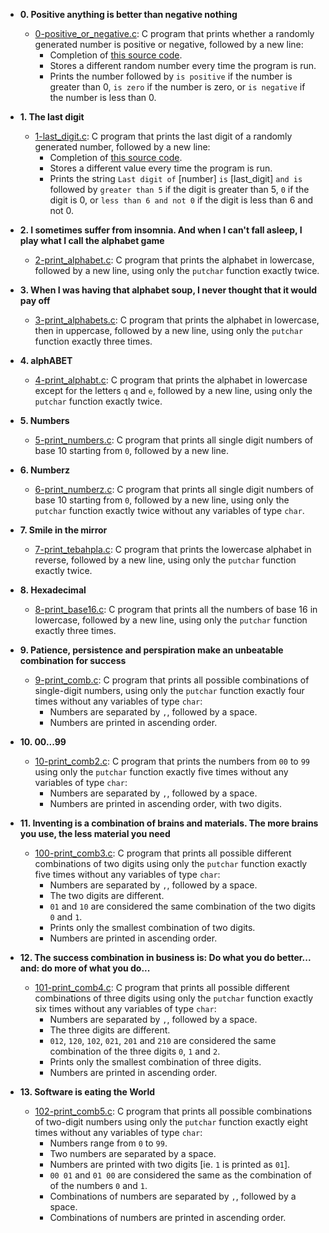 * **0. Positive anything is better than negative nothing** 
   * [0-positive_or_negative.c](./0-positive_or_negative.c): C program that prints whether 
   a randomly generated number is positive or negative, followed by a new line: 
     * Completion of [this source code](https://github.com/holbertonschool/0x01.c/blob/master/0-positive_or_negative_c). 
     * Stores a different random number every time the program is run. 
     * Prints the number followed by `is positive` if the number is greater than 0, `is zero` if the number is zero, or `is negative` if the number is less than 0. 
  
 * **1. The last digit** 
   * [1-last_digit.c](./1-last_digit.c): C program that prints the last digit of a 
   randomly generated number, followed by a new line: 
     * Completion of [this source code](https://github.com/holbertonschool/0x01.c/blob/master/1-last_digit_c). 
     * Stores a different value every time the program is run. 
     * Prints the string `Last digit of` [number] `is` [last_digit] `and is` followed 
     by `greater than 5` if the digit is greater than 5, `0` if the digit is 0, or 
     `less than 6 and not 0` if the digit is less than 6 and not 0. 
  
 * **2. I sometimes suffer from insomnia. And when I can't fall asleep, I play what I call the alphabet game** 
   * [2-print_alphabet.c](./2-print_alphabet.c): C program that prints the alphabet in 
   lowercase, followed by a new line, using only the `putchar` function exactly twice. 
  
 * **3. When I was having that alphabet soup, I never thought that it would pay off** 
   * [3-print_alphabets.c](./3-print_alphabets.c): C program that prints the alphabet in 
   lowercase, then in uppercase, followed by a new line, using only the `putchar` 
   function exactly three times. 
  
 * **4. alphABET** 
   * [4-print_alphabt.c](./4-print_alphabt.c): C program that prints the alphabet in lowercase 
   except for the letters `q` and `e`, followed by a new line, using only the `putchar` 
   function exactly twice. 
  
 * **5. Numbers** 
   * [5-print_numbers.c](./5-print_numbers.c): C program that prints all single digit numbers 
   of base 10 starting from `0`, followed by a new line. 
  
 * **6. Numberz** 
   * [6-print_numberz.c](./6-print_numberz.c): C program that prints all single digit numbers 
   of base 10 starting from `0`, followed by a new line, using only the `putchar` function 
   exactly twice without any variables of type `char`. 
  
 * **7. Smile in the mirror** 
   * [7-print_tebahpla.c](./7-print_tebahpla.c): C program that prints the lowercase alphabet 
   in reverse, followed by a new line, using only the `putchar` function exactly twice. 
  
 * **8. Hexadecimal** 
   * [8-print_base16.c](./8-print_base16.c): C program that prints all the numbers of base 
   16 in lowercase, followed by a new line, using only the `putchar` function exactly three 
   times. 
  
 * **9. Patience, persistence and perspiration make an unbeatable combination for success** 
   * [9-print_comb.c](./9-print_comb.c): C program that prints all possible combinations of 
   single-digit numbers, using only the `putchar` function exactly four times without any 
   variables of type `char`: 
     * Numbers are separated by `,`, followed by a space. 
     * Numbers are printed in ascending order. 
  
 * **10. 00...99** 
   * [10-print_comb2.c](./10-print_comb2.c): C program that prints the numbers from `00` 
   to `99` using only the `putchar` function exactly five times without any variables of 
   type `char`: 
     * Numbers are separated by `,`, followed by a space. 
     * Numbers are printed in ascending order, with two digits. 
  
 * **11. Inventing is a combination of brains and materials. The more brains you use, the less material you need** 
   * [100-print_comb3.c](./100-print_comb3.c): C program that prints all possible different 
   combinations of two digits using only the `putchar` function exactly five times without any 
   variables of type `char`: 
     * Numbers are separated by `,`, followed by a space. 
     * The two digits are different. 
     * `01` and `10` are considered the same combination of the two digits `0` and `1`. 
     * Prints only the smallest combination of two digits. 
     * Numbers are printed in ascending order. 
  
 * **12. The success combination in business is: Do what you do better... and: do more of what you do...** 
   * [101-print_comb4.c](./101-print_comb4.c): C program that prints all possible different 
   combinations of three digits using only the `putchar` function exactly six times without 
   any variables of type `char`: 
     * Numbers are separated by `,`, followed by a space. 
     * The three digits are different. 
     * `012`, `120`, `102`, `021`, `201` and `210` are considered the same combination of the three digits `0`, `1` and `2`. 
     * Prints only the smallest combination of three digits. 
     * Numbers are printed in ascending order. 
  
 * **13. Software is eating the World** 
   * [102-print_comb5.c](./102-print_comb5.c): C program that prints all possible combinations 
   of two-digit numbers using only the `putchar` function exactly eight times without any 
   variables of type `char`: 
     * Numbers range from `0` to `99`. 
     * Two numbers are separated by a space. 
     * Numbers are printed with two digits [ie. `1` is printed as `01`]. 
     * `00 01` and `01 00` are considered the same as the combination of of the numbers `0` and `1`. 
     * Combinations of numbers are separated by `,`, followed by a space. 
     * Combinations of numbers are printed in ascending order.
